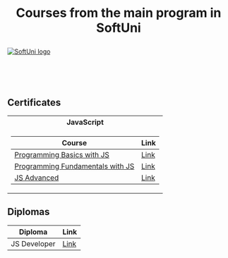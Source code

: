 # <p align="center"> Courses from the main program in SoftUni <p>

<a href="https://softuni.bg/trainings/courses" rel="Courses"> ![SoftUni logo][logo] </a>

[logo]: http://innovationstarterbox.bg/wp-content/uploads/2016/05/Softuni_logo_trasparent.png "Logo Title Text 2"

<br/>
<br/>
<br/>

<h2> Certificates </h2>

<table>
  
  <tr>
  <th> JavaScript </th>
  </tr>
  
  
<tr>
<td>


| **Course**                                                            | **Link**                                                   |
| --------------------------------------------------------------------- | ---------------------------------------------------------- |
| <a href="https://softuni.bg/trainings/2904/programming-basics-with-javascript-april-2020" > Programming Basics with JS </a>         | <a href="https://softuni.bg/certificates/details/82315/e3559d79"> Link</a> |
| <a href="https://softuni.bg/trainings/3133/js-fundamentals-september-2020"> Programming Fundamentals with JS </a> | <a href="https://softuni.bg/certificates/details/94652/144de3cc"> Link</a> |
| <a href="https://softuni.bg/modules/76/js-advanced/1265"> JS Advanced </a>                                             | <a href=""> Link</a> |

</td>
</tr>

</table>

<h2> Diplomas </h2>

<td>

| **Diploma**      | **Link**                                                                    |
| ---------------- | --------------------------------------------------------------------------- |
| JS Developer | <a href=""> Link </a> |

</td>
